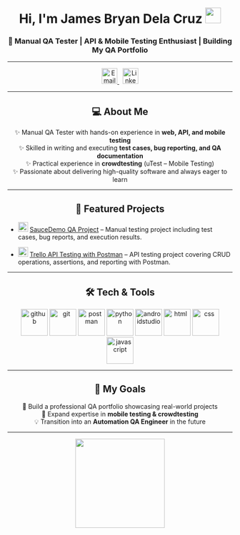 <h1 align="center">Hi, I'm James Bryan Dela Cruz <img src="https://github.com/TheDudeThatCode/TheDudeThatCode/blob/master/Assets/Hi.gif" width="35"></h1>
<h3 align="center">📌 Manual QA Tester | API & Mobile Testing Enthusiast | Building My QA Portfolio</h3>

---

<p align="center">
<a href="mailto:delacruzjamesbryan13@gmail.com" target="_blank">
  <img src="https://cdn-icons-png.flaticon.com/512/732/732200.png" alt="Email" width="35" height="35"/>
</a>&nbsp;
<a href="https://www.linkedin.com/in/jamesbryan03" target="_blank">
  <img src="https://cdn-icons-png.flaticon.com/512/3536/3536505.png" alt="LinkedIn" width="35" height="35"/>
</a>
</p>

---

<h2 align="center">💻 About Me</h2>

<p align="center">
✨ Manual QA Tester with hands-on experience in <b>web, API, and mobile testing</b> <br>
✨ Skilled in writing and executing <b>test cases, bug reporting, and QA documentation</b> <br>
✨ Practical experience in <b>crowdtesting</b> (uTest – Mobile Testing) <br>
✨ Passionate about delivering high-quality software and always eager to learn  
</p>

---

<h2 align="center">📂 Featured Projects</h2>

- <img src="https://img.icons8.com/fluency/48/domain.png" width="22"/> [SauceDemo QA Project](./saucedemo) – Manual testing project including test cases, bug reports, and execution results.  

- <img src="https://www.svgrepo.com/show/354202/postman-icon.svg" width="22"/> [Trello API Testing with Postman](./trello-api-postman) – API testing project covering CRUD operations, assertions, and reporting with Postman.  

---

<h2 align="center">🛠️ Tech & Tools</h2>

<p align="center">
  <img alt="github" src="https://skillicons.dev/icons?i=github" width="60"/>
  <img alt="git" src="https://skillicons.dev/icons?i=git" width="60"/>
  <img alt="postman" src="https://skillicons.dev/icons?i=postman" width="60"/>
  <img alt="python" src="https://skillicons.dev/icons?i=python" width="60"/>
  <img alt="androidstudio" src="https://skillicons.dev/icons?i=androidstudio" width="60"/>
  <img alt="html" src="https://skillicons.dev/icons?i=html" width="60"/>
  <img alt="css" src="https://skillicons.dev/icons?i=css" width="60"/>
  <img alt="javascript" src="https://skillicons.dev/icons?i=javascript" width="60"/>
</p>

---

<h2 align="center">🎯 My Goals</h2>

<p align="center">
🚀 Build a professional QA portfolio showcasing real-world projects <br>
📱 Expand expertise in <b>mobile testing & crowdtesting</b> <br>
💡 Transition into an <b>Automation QA Engineer</b> in the future  
</p>

---

<p align="center">
  <img src="https://media4.giphy.com/media/v1.Y2lkPTc5MGI3NjExZjZleGxsNHV4bndjcWR2djdscTcydjRrcHkyb201azk4NzVqcGdxdSZlcD12MV9pbnRlcm5hbF9naWZfYnlfaWQmY3Q9Zw/UEJ6DQQp68LJSnyaBb/giphy.gif" width="200" />
</p>
